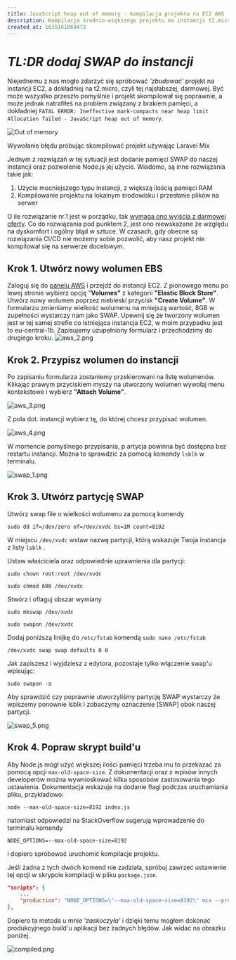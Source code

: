 ```yaml
---
title: JavaScript heap out of memory - kompilacja projektu na EC2 AWS
description: Kompilacja średnio-większego projektu na instancji t2.micro 
created_at: 1635161069473
---
```


# *TL:DR dodaj SWAP do instancji*

Niejednemu z nas mogło zdarzyć się spróbować *'zbudować'* projekt na instancji EC2, a dokładniej na t2.micro, czyli tej najsłabszej, darmowej. Być może wszystko przeszło pomyślnie i projekt skompilował się poprawnie, a może jednak natrafiłeś na problem związany z brakiem pamięci, a dokładniej `FATAL ERROR: Ineffective mark-compacts near heap limit Allocation failed - JavaScript heap out of memory`.

![Out of memory](/blog/images/articles/ec2-swap/out_of_memory.png)

Wywołanie błędu próbując skompilować projekt używając Laravel Mix

Jednym z rozwiązań w tej sytuacji jest dodanie pamięci SWAP do naszej instancji oraz pozwolenie Node.js jej użycie. Wiadomo, są inne rozwiązania takie jak:

1. Użycie mocniejszego typu instancji, z większą ilością pamięci RAM
2. Kompilowanie projektu na lokalnym środowisku i przesłanie plików na serwer

O ile rozwiązanie nr.1 jest w porządku, tak <u>wymaga ono wyjścia z darmowej oferty</u>. Co do rozwiązania pod punktem 2, jest ono niewskazane ze względu na dyskomfort i ogólny błąd w sztuce. W czasach, gdy obecne są rozwiązania CI/CD nie możemy sobie pozwolić, aby nasz projekt nie kompilował się na serwerze docelowym.

## Krok 1. Utwórz nowy wolumen EBS

Zaloguj się do [panelu AWS](https://aws.amazon.com/) i przejdź do instancji EC2. Z pionowego menu po lewej stronie wybierz opcję "**Volumes"** z kategorii **"Elastic&nbsp;Block&nbsp;Store"**. Utwórz nowy wolumen poprzez niebieski przycisk **"Create Volume"**. W formularzu zmieniamy wielkość wolumenu na mniejszą wartość, 8GB w zupełności wystarczy nam jako SWAP. Upewnij się że tworzony wolumen jest w tej samej strefie co istniejąca instancja EC2, w moim przypadku jest to eu-central-1b. Zapisujemy uzupełniony formularz i przechodzimy do drugiego kroku.
![aws_2.png](/blog/images/articles/ec2-swap/aws_2.png)

## Krok 2. Przypisz wolumen do instancji

Po zapisaniu formularza zostaniemy przekierowani na listę wolumenów. Klikając prawym przyciskiem myszy na utworzony wolumen wywołaj menu kontekstowe i wybierz **"Attach Volume"**.

![aws_3.png](/blog/images/articles/ec2-swap/aws_3.png)

Z pola dot. instancji wybierz tę, do której chcesz przypisać wolumen.

![aws_4.png](/blog/images/articles/ec2-swap/aws_4.png)

W momencie pomyślnego przypisania, p
artycja powinna być dostępna bez restartu instancji. Można to sprawdzić za pomocą komendy `lsblk` w terminalu.

![swap_1.png](/blog/images/articles/ec2-swap/swap_1.png)

## Krok 3. Utwórz partycję SWAP

Utwórz swap file o wielkości wolumenu za pomocą komendy

`sudo dd if=/dev/zero of=/dev/xvdc bs=1M count=8192`

W miejscu `/dev/xvdc` wstaw nazwę partycji, którą wskazuje Twoja instancja z listy `lsblk` .

Ustaw właściciela oraz odpowiednie uprawnienia dla partycji:

`sudo chown root:root /dev/xvdc`

`sudo chmod 600 /dev/xvdc`

Stwórz i oflaguj obszar wymiany

`sudo mkswap /dev/xvdc`

`sudo swapon /dev/xvdc`

Dodaj poniższą linijkę do `/etc/fstab` komendą `sudo nano /etc/fstab`

`/dev/xvdc swap swap defaults 0 0`

Jak zapiszesz i wyjdziesz z edytora, pozostaje tylko włączenie swap'u wpisując:

`sudo swapon -a`

Aby sprawdzić czy poprawnie utworzyliśmy partycję SWAP wystarczy że wpiszemy ponownie lsblk i zobaczymy oznaczenie [SWAP] obok naszej partycji.

![swap_5.png](/blog/images/articles/ec2-swap/swap_2.png)

## Krok 4. Popraw skrypt build'u

Aby Node.js mógł użyć większej ilości pamięci trzeba mu to przekazać za pomocą opcji `max-old-space-size`. Z dokumentacji oraz z wpisów innych developerów można wywnioskować kilka sposobów zastosowania tego ustawienia. Dokumentacja wskazuje na dodanie flagi podczas uruchamiania pliku, przykładowo:

`node --max-old-space-size=8192 index.js`

natomiast odpowiedzi na StackOverflow sugerują wprowadzenie do terminalu komendy

`NODE_OPTIONS=--max-old-space-size=8192`

i dopiero spróbować uruchomić kompilacje projektu.

Jeśli żadna z tych dwóch komend nie zadziała, spróbuj zawrzeć ustawienie tej opcji w skrypcie kompilacji w pliku `package.json`.
```json
"scripts": {
    ...
    "production": "NODE_OPTIONS=\"--max-old-space-size=8192\" mix --production",
},
```
Dopiero ta metoda u mnie *'zaskoczyła'* i dzięki temu mogłem dokonać produkcyjnego build'u aplikacji bez żadnych błędów. Jak widać na obrazku poniżej.



![compiled.png](/blog/images/articles/ec2-swap/compiled.png)
